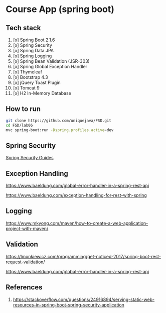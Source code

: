 # Course App (spring boot)

## Tech stack

1. [x] Spring Boot 2.1.6
2. [x] Spring Security
3. [x] Spring Data JPA
4. [x] Spring Logging
5. [x] Spring Bean Validation (JSR-303)
6. [x] Spring Global Exception Handler
7. [x] Thymeleaf
8. [x] Bootstrap 4.3
9. [x] jQuery Toast Plugin
10. [x] Tomcat 9
11. [x] H2 In-Memory Database

## How to run

```sh
git clone https://github.com/uniquejava/FSD.git
cd FSD/lab06
mvc spring-boot:run -Dspring.profiles.active=dev
```

## Spring Security

[Spring Security Guides](https://docs.spring.io/spring-security/site/docs/current/guides/html5/)

## Exception Handling

https://www.baeldung.com/global-error-handler-in-a-spring-rest-api

https://www.baeldung.com/exception-handling-for-rest-with-spring

## Logging

https://www.mkyong.com/maven/how-to-create-a-web-application-project-with-maven/

## Validation

https://lmonkiewicz.com/programming/get-noticed-2017/spring-boot-rest-request-validation/

https://www.baeldung.com/global-error-handler-in-a-spring-rest-api

## References

1. https://stackoverflow.com/questions/24916894/serving-static-web-resources-in-spring-boot-spring-security-application
